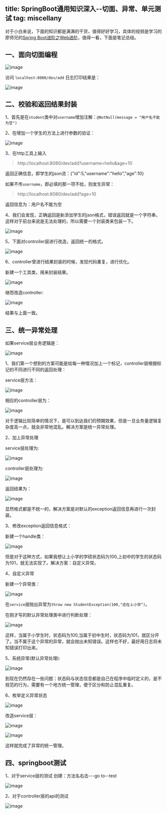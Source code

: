 title: SpringBoot通用知识深入--切面、异常、单元测试
tag: miscellany
---

对于小白来说，下面的知识都是满满的干货，值得好好学习，具体的视频是学习的廖师兄的[Spring Boot进阶之Web进阶](http://www.imooc.com/learn/810)，值得一看，下面是笔记总结。
<!-- more -->

## 一、面向切面编程

![image](http://bloghello.oursnail.cn/zaji16-1.png)

访问 `localhost:8080/dev/add` 日志打印结果是：

![image](http://bloghello.oursnail.cn/zaji16-2.png)

## 二、校验和返回结果封装

1、首先是在`student`类中对`username`增加注解：`@NotNull(message = "用户名不能为空")`

2、在增加一个学生的方法上进行参数的验证：

![image](http://bloghello.oursnail.cn/zaji16-3.png)

3、在http工具上输入

> http://localhost:8080/dev/add?username=hello&age=10

返回正确信息，即学生的json流：{"id":5,"username":"hello","age":10}

如果不传`username`，即必填的那一项不给，则发生异常：

> http://localhost:8080/dev/add?age=10

返回信息为：用户名不能为空

4、我们会发现，正确返回是新添加学生的json格式，错误返回就是一个字符串，这样对于前台来说是无法处理的，所以需要一个封装类来包装一下。

![image](http://bloghello.oursnail.cn/zaji16-4.png)

5、下面对controller层进行改造，返回统一的格式。

![image](http://bloghello.oursnail.cn/zaji16-5.png)

6、controller曾进行结果封装的时候，发现代码重复，进行优化。

新建一个工具类，用来封装结果。

![image](http://bloghello.oursnail.cn/zaji16-6.png)

继而改造controller:

![image](http://bloghello.oursnail.cn/zaji16-7.png)

结果与上面一致。

## 三、统一异常处理

如果service层业务逻辑是：

![image](http://bloghello.oursnail.cn/zaji16-8.png)

1、我们第一个想到的方案可能是给每一种情况加上一个标记，controller层根据标记的不同进行不同的返回处理：

service层方法：

![image](http://bloghello.oursnail.cn/zaji16-9.png)

相应的controller层为：

![image](http://bloghello.oursnail.cn/zaji16-10.png)

对于逻辑比较简单的情况下，是可以到达我们的预期效果，但是一旦业务量逻辑复杂度高一点，就会非常地混乱。解决方案是统一异常处理。

2、加上异常处理

service层处理为:

![image](http://bloghello.oursnail.cn/zaji16-11.png)

controller层处理为:

![image](http://bloghello.oursnail.cn/zaji16-12.png)

返回结果为：

![image](http://bloghello.oursnail.cn/zaji16-13.png)

显然格式都是不统一的，解决方案是对默认的exception返回信息再进行一次封装。

3、修改exception返回信息格式：

新建一个handle类：

![image](http://bloghello.oursnail.cn/zaji16-14.png)

但是对于这种方式，如果我想让上小学的学硕状态码为100,上初中的学生的状态码为101，就无法实现了。解决方案：自定义异常。

4、自定义异常

新建一个异常类：

![image](http://bloghello.oursnail.cn/zaji16-15.png)

在`service`层抛出异常为`throw new StudentException(100,"还在上小学")`。

在刚才写的默认异常处理类中进行判断处理：

![image](http://bloghello.oursnail.cn/zaji16-16.png)

这样，当属于小学生时，状态码为100,当属于初中生时，状态码为101，就区分开了。当不属于这个异常的异常，就会抛出未知错误。这样也不好，最好用日志将未知错误打印出来。


5、系统异常(默认异常处理):

![image](http://bloghello.oursnail.cn/zaji16-17.png)

到现在仍然存在一些问题：状态码与状态信息都是自己在程序中临时定义的，是不规范的行为，需要有一个地方统一管理，便于区分和防止混乱重复。

6、枚举定义异常状态

![image](http://bloghello.oursnail.cn/zaji16-18.png)

改造service层：

![image](http://bloghello.oursnail.cn/zaji16-19.png)

![image](http://bloghello.oursnail.cn/zaji16-20.png)

这样就完成了异常的统一管理。


## 四、springboot测试

1、对于service层的测试
创建：方法名右击---go to--test

![image](http://bloghello.oursnail.cn/zaji16-21.png)

2、对于controller层的api的测试

![image](http://bloghello.oursnail.cn/zaji16-22.png)